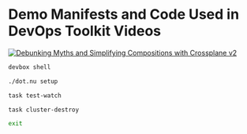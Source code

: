 # Demo Manifests and Code Used in DevOps Toolkit Videos

[![Debunking Myths and Simplifying Compositions with Crossplane v2](https://img.youtube.com/vi/ZQEVPnS3eeo/0.jpg)](https://youtu.be/ZQEVPnS3eeo)

```sh
devbox shell

./dot.nu setup

task test-watch

task cluster-destroy

exit
```
